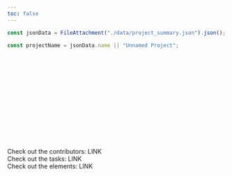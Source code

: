 ```yaml
---
toc: false
---
```


```js
const jsonData = FileAttachment("./data/project_summary.json").json();
```

```js
const projectName = jsonData.name || "Unnamed Project";
```

<div class="hero">
  <h1>${projectName}</h1>
</div>

<div class="grid grid-cols-4">
  <div class="card">
    Check out the contributors: LINK
  </div>
  <div class="card">
    Check out the tasks: LINK
  </div>
  <div class="card">
    Check out the elements: LINK
  </div>
</div>

<style>

.hero {
  display: flex;
  flex-direction: column;
  align-items: center;
  font-family: var(--sans-serif);
  margin: 2rem 0 2rem;
  text-wrap: balance;
  text-align: center;
}

.hero h1 {
  font-size: 50px;
  font-weight: 900;
  background: linear-gradient(30deg, var(--theme-foreground-focus), currentColor);
  -webkit-background-clip: text;
  -webkit-text-fill-color: transparent;
  background-clip: text;
}

.hero h2 {
  margin: 0;
  max-width: 34em;
  font-size: 20px;
  font-style: initial;
  font-weight: 500;
  line-height: 1.5;
  color: var(--theme-foreground-muted);
}

</style>
